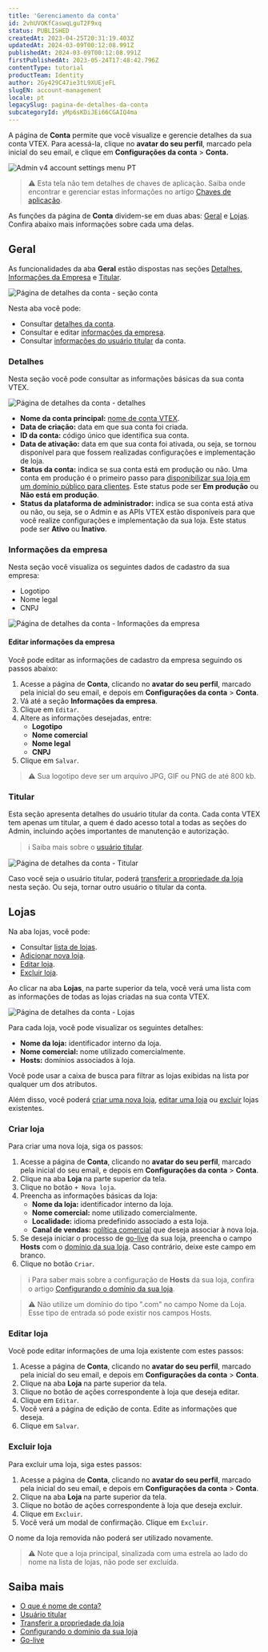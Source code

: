 ```yaml
---
title: 'Gerenciamento da conta'
id: 2vhUVOKfCaswqLguT2F9xq
status: PUBLISHED
createdAt: 2023-04-25T20:31:19.403Z
updatedAt: 2024-03-09T00:12:08.991Z
publishedAt: 2024-03-09T00:12:08.991Z
firstPublishedAt: 2023-05-24T17:48:42.796Z
contentType: tutorial
productTeam: Identity
author: 2Gy429C47ie3tL9XUEjeFL
slugEN: account-management
locale: pt
legacySlug: pagina-de-detalhes-da-conta
subcategoryId: yMp6sKDiJEi66CGAIQ4ma
---
```


A página de **Conta** permite que você visualize e gerencie detalhes da sua conta VTEX. Para acessá-la, clique no **avatar do seu perfil**, marcado pela inicial do seu email, e clique em **Configurações da conta** > **Conta.**

![Admin v4 account settings menu PT](//images.ctfassets.net/alneenqid6w5/gMscIoImNJt51634ZQsRD/09a38ba629307a07ac8a37bb79d8c812/Admin_v4_account_settings_menu_PT.jpg)

>⚠️ Esta tela não tem detalhes de chaves de aplicação. Saiba onde encontrar e gerenciar estas informações no artigo [Chaves de aplicação](https://help.vtex.com/pt/tutorial/chaves-de-aplicacao--2iffYzlvvz4BDMr6WGUtet).

As funções da página de **Conta** dividem-se em duas abas: [Geral](#geral) e [Lojas](#lojas). Confira abaixo mais informações sobre cada uma delas.

## Geral

As funcionalidades da aba **Geral** estão dispostas nas seções [Detalhes](#detalhes), [Informações da Empresa](#informacoes-da-empresa) e [Titular](#titular).

![Página de detalhes da conta - seção conta](//images.ctfassets.net/alneenqid6w5/6UK90f7QEkwzfa0A2ccru/7b92876206fc6338baa1b8215191e2d6/1pt.png)

Nesta aba você pode:

- Consultar [detalhes da conta](#detalhes).
- Consultar e editar [informações da empresa](#informacoes-da-empresa).
- Consultar [informações do usuário titular](#titular) da conta.

### Detalhes

Nesta seção você pode consultar as informações básicas da sua conta VTEX.

![Página de detalhes da conta - detalhes](//images.ctfassets.net/alneenqid6w5/2E2AS5t3Y3LeBZHPwAQxVL/928ac8afe28ab124fc0779c2dcf1107f/1.1pt.png)

- **Nome da conta principal:** [nome de conta VTEX](https://help.vtex.com/pt/tutorial/what-is-an-account-name--i0mIGLcg3QyEy8OCicEoC).
- **Data de criação:** data em que sua conta foi criada.
- **ID da conta:** código único que identifica sua conta.
- **Data de ativação:** data em que sua conta foi ativada, ou seja, se tornou disponível para que fossem realizadas configurações e implementação de loja.
- **Status da conta:** indica se sua conta está em produção ou não. Uma conta em produção é o primeiro passo para [disponibilizar sua loja em um domínio público para clientes](https://help.vtex.com/pt/tracks/realizando-o-go-live-da-sua-loja--4Ns5FxIiksmjsdX2yOTduM). Este status pode ser **Em produção** ou **Não está em produção**.
- **Status da plataforma de administrador:** indica se sua conta está ativa ou não, ou seja, se o Admin e as APIs VTEX estão disponíveis para que você realize configurações e implementação da sua loja. Este status pode ser **Ativo** ou **Inativo**.

### Informações da empresa

Nesta seção você visualiza os seguintes dados de cadastro da sua empresa:

- Logotipo
- Nome legal
- CNPJ

![Página de detalhes da conta - Informações da empresa](//images.ctfassets.net/alneenqid6w5/VnjrwHmW1txGedK5fewVb/848b8bbff43c4ea1dc023b1c7c225cf1/1.2pt.png)

#### Editar informações da empresa

Você pode editar as informações de cadastro da empresa seguindo os passos abaixo:

1. Acesse a página de **Conta**, clicando no **avatar do seu perfil**, marcado pela inicial do seu email, e depois em **Configurações da conta** > **Conta**.
2. Vá até a seção **Informações da empresa**.
3. Clique em `Editar`.
4. Altere as informações desejadas, entre:
    - **Logotipo**
    - **Nome comercial**
    - **Nome legal**
    - **CNPJ**
5. Clique em `Salvar`.

>⚠️ Sua logotipo deve ser um arquivo JPG, GIF ou PNG de até 800 kb.

### Titular

Esta seção apresenta detalhes do usuário titular da conta. Cada conta VTEX tem apenas um titular, a quem é dado acesso total a todas as seções do Admin, incluindo ações importantes de manutenção e autorização.

>ℹ️ Saiba mais sobre o [usuário titular](https://help.vtex.com/pt/tutorial/o-que-e-o-usuario-titular--3oPr7YuIkEYqUGmEqIMSEy).

![Página de detalhes da conta - Titular](//images.ctfassets.net/alneenqid6w5/36R9gxFOVRov7QeFcdZNUe/86186dbaecb7ac8312f58aa704fa8ec7/1.3pt.png)

Caso você seja o usuário titular, poderá [transferir a propriedade da loja](https://help.vtex.com/pt/tutorial/transferencia-de-propriedade-da-loja) nesta seção. Ou seja, tornar outro usuário o titular da conta.

## Lojas

Na aba lojas, você pode:

- Consultar [lista de lojas](#lojas).
- [Adicionar nova loja](#criar-loja).
- [Editar loja](#editar-loja).
- [Excluir loja](#excluir-loja).

Ao clicar na aba **Lojas**, na parte superior da tela, você verá uma lista com as informações de todas as lojas criadas na sua conta VTEX. 

![Página de detalhes da conta - Lojas](//images.ctfassets.net/alneenqid6w5/rAFyEsEDLBDqj3UBGufrb/70dea056a37a7cffd997803160605978/2pt.png)

Para cada loja, você pode visualizar os seguintes detalhes:

- **Nome da loja:** identificador interno da loja.
- **Nome comercial:** nome utilizado comercialmente.
- **Hosts:** domínios associados à loja.

Você pode usar a caixa de busca para filtrar as lojas exibidas na lista por qualquer um dos atributos.

Além disso, você poderá [criar uma nova loja](#criar-loja), [editar uma loja](#editar-loja) ou [excluir](#excluir-loja) lojas existentes.

### Criar loja

Para criar uma nova loja, siga os passos:

1. Acesse a página de **Conta**, clicando no **avatar do seu perfil**, marcado pela inicial do seu email, e depois em **Configurações da conta** > **Conta**.
2. Clique na aba **Loja** na parte superior da tela.
3. Clique no botão `+ Nova loja`.
4. Preencha as informações básicas da loja:
    - **Nome da loja:**  identificador interno da loja.
    - **Nome comercial:** nome utilizado comercialmente.
    - **Localidade:** idioma predefinido associado a esta loja.
    - **Canal de vendas:** [política comercial](https://help.vtex.com/pt/tutorial/como-funciona-uma-politica-comercial--6Xef8PZiFm40kg2STrMkMV#) que deseja associar à nova loja.
5. Se deseja iniciar o processo de [go-live](https://help.vtex.com/pt/tracks/realizando-o-go-live-da-sua-loja--4Ns5FxIiksmjsdX2yOTduM) da sua loja, preencha o campo **Hosts** com o [domínio da sua loja](https://help.vtex.com/pt/tutorial/configurando-dominios-no-license-manager). Caso contrário, deixe este campo em branco.
6. Clique no botão `Criar`.

>ℹ️ Para saber mais sobre a configuração de **Hosts** da sua loja, confira o artigo  [Configurando o domínio da sua loja](https://help.vtex.com/tutorial/configurando-dominios-no-gerenciamento-da-conta--tutorials_2450).

>⚠️ Não utilize um domínio do tipo ".com" no campo Nome da Loja. Esse tipo de entrada só pode existir nos campos Hosts.

### Editar loja

Você pode editar informações de uma loja existente com estes passos:

1. Acesse a página de **Conta**, clicando no **avatar do seu perfil**, marcado pela inicial do seu email, e depois em **Configurações da conta** > **Conta**.
2. Clique na aba **Loja** na parte superior da tela.
3. Clique no botão de ações <i class="fas fa-ellipsis-v"></i> correspondente à loja que deseja editar.
4. Clique em `Editar`.
5. Você verá a página de edição de conta. Edite as informações que deseja.
6. Clique em `Salvar`.

### Excluir loja

Para excluir uma loja, siga estes passos:

1. Acesse a página de **Conta**, clicando no **avatar do seu perfil**, marcado pela inicial do seu email, e depois em **Configurações da conta** > **Conta**.
2. Clique na aba **Loja** na parte superior da tela.
3. Clique no botão de ações <i class="fas fa-ellipsis-v" aria-hidden="true" aria-label="3 pontos"></i> correspondente à loja que deseja excluir.
4. Clique em `Excluir`.
5. Você verá um modal de confirmação. Clique em `Excluir`.

O nome da loja removida não poderá ser utilizado novamente.

>⚠️ Note que a loja principal, sinalizada com uma estrela ao lado do nome na lista de lojas, não pode ser excluída.

## Saiba mais

- [O que é nome de conta?](https://help.vtex.com/pt/tutorial/what-is-an-account-name--i0mIGLcg3QyEy8OCicEoC)
- [Usuário titular](https://help.vtex.com/pt/tutorial/o-que-e-o-usuario-titular--3oPr7YuIkEYqUGmEqIMSEy)
- [Transferir a propriedade da loja](https://help.vtex.com/pt/tutorial/transferencia-de-propriedade-da-loja)
- [Configurando o domínio da sua loja](https://help.vtex.com/pt/tutorial/configurando-dominios-no-gerenciamento-da-conta--tutorials_2450)
- [Go-live](https://help.vtex.com/pt/tracks/realizando-o-go-live-da-sua-loja--4Ns5FxIiksmjsdX2yOTduM)

